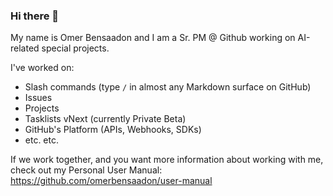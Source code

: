 ### Hi there 👋

My name is Omer Bensaadon and I am a Sr. PM @ Github working on AI-related special projects. 

I've worked on:

* Slash commands (type `/` in almost any Markdown surface on GitHub) 
* Issues
* Projects
* Tasklists vNext (currently Private Beta)
* GitHub's Platform (APIs, Webhooks, SDKs)
* etc. etc.

If we work together, and you want more information about working with me, check out my Personal User Manual: https://github.com/omerbensaadon/user-manual
